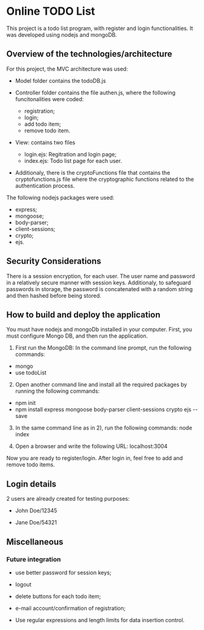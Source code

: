 # Online TODO List

This project is a todo list program, with register and login functionalities.
It was developed using nodejs and mongoDB.

## Overview of the technologies/architecture


For this project, the MVC architecture was used:

- Model folder contains the todoDB.js

- Controller folder contains the file authen.js, where the following funcitonalities were coded: 
  - registration;
  - login;
  - add todo item;
  - remove todo item.

- View: contains two files
  - login.ejs: Regitration and login page;
  - index.ejs: Todo list page for each user.

- Additionaly, there is the cryptoFunctions file that contains the cryptofunctions.js file where the cryptographic functions related to the authentication process.

The following nodejs packages were used:
- express;
- mongoose;
- body-parser;
- client-sessions;
- crypto;
- ejs.


## Security Considerations

There is a session encryption, for each user. The user name and password in a relatively secure manner with session keys.
Additionaly, to safeguard passwords in storage, the password is concatenated with a random string and then hashed before being stored. 


## How to build and deploy the application

You must have nodejs and mongoDb installed in your computer. First, you must configure Mongo DB, and then run the application.


1) First run the MongoDB:
In the command line prompt, run the following commands:
- mongo
- use todoList

2) Open another command line and install all the required packages by running the following commands:
- npm init
- npm install express mongoose body-parser client-sessions crypto ejs --save

3) In the same command line as in 2), run the following commands:
node index

4) Open a browser and write the following URL:
localhost:3004

Now you are ready to register/login. After login in, feel free to add and remove todo items.


## Login details 
2 users are already created for testing purposes:

- John Doe/12345

- Jane Doe/54321



## Miscellaneous
### Future integration

- use better password for session keys;

- logout

- delete buttons for each todo item;

- e-mail account/confirmation of registration;

- Use regular expressions and length limits for data insertion control.
